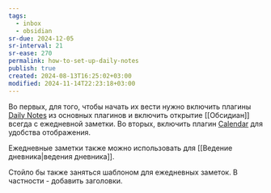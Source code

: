 ```yaml
---
tags:
  - inbox
  - obsidian
sr-due: 2024-12-05
sr-interval: 21
sr-ease: 270
permalink: how-to-set-up-daily-notes
publish: true
created: 2024-08-13T16:25:02+03:00
modified: 2024-11-14T22:23:18+03:00
---
```

Во первых, для того, чтобы начать их вести нужно включить плагины [Daily Notes](https://help.obsidian.md/Plugins/Daily+notes) из основных плагинов и включить открытие [[Обсидиан]] всегда с ежедневной заметки.
Во вторых, включить плагин [Calendar](https://github.com/liamcain/obsidian-calendar-plugin) для удобства отображения.

Ежедневные заметки также можно использовать для [[Ведение дневника|ведения дневника]].

Стойло бы также заняться шаблоном для ежедневных заметок. В частности - добавить заголовки.


